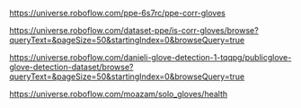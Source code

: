 https://universe.roboflow.com/ppe-6s7rc/ppe-corr-gloves

https://universe.roboflow.com/dataset-ppe/is-corr-gloves/browse?queryText=&pageSize=50&startingIndex=0&browseQuery=true

https://universe.roboflow.com/danieli-glove-detection-1-tqqpg/publicglove-glove-detection-dataset/browse?queryText=&pageSize=50&startingIndex=0&browseQuery=true

https://universe.roboflow.com/moazam/solo_gloves/health

